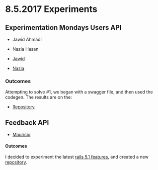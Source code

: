# 8.5.2017 Experiments

## Experimentation Mondays Users API

* Jawid Ahmadi
* Nazia Hasan

* [Jawid](https://github.com/jawidahmadi)
* [Nazia](https://github.com/Nazarah)

### Outcomes

Attempting to solve #1, we began with a swagger file, and then used the codegen. The results are on the:

- [Repository](https://github.com/apinf/experimentation-mondays/issues/12)

## Feedback API

* [Mauricio](https://github.com/mauriciovieira)

#### Outcomes

I decided to experiment the latest [rails 5.1 features](http://weblog.rubyonrails.org/2017/4/27/Rails-5-1-final/), and created a new [repository](https://github.com/mauriciovieira/feedbacks-api).
